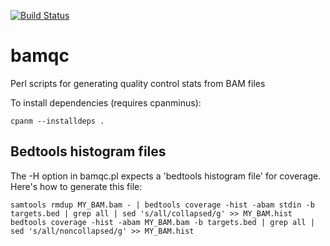 [![Build Status](https://travis-ci.org/oicr-gsi/bamqc.svg)](https://travis-ci.org/oicr-gsi/bamqc)

# bamqc
Perl scripts for generating quality control stats from BAM files

To install dependencies (requires cpanminus): 

    cpanm --installdeps .

## Bedtools histogram files

The -H option in bamqc.pl expects a 'bedtools histogram file' for coverage. Here's how to generate this file:

    samtools rmdup MY_BAM.bam - | bedtools coverage -hist -abam stdin -b targets.bed | grep all | sed 's/all/collapsed/g' >> MY_BAM.hist
    bedtools coverage -hist -abam MY_BAM.bam -b targets.bed | grep all | sed 's/all/noncollapsed/g' >> MY_BAM.hist

